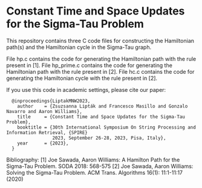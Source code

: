 # Constant Time and Space Updates for the Sigma-Tau Problem

This repository contains three C code files for constructing the Hamiltonian path(s) and the Hamiltonian cycle in the Sigma-Tau graph.

File hp.c contains the code for generating the Hamiltonian path with the rule present in [1].
File hp_prime.c contains the code for generating the Hamiltonian path with the rule present in [2].
File hc.c contains the code for generating the Hamiltonian cycle with the rule present in [2].

If you use this code in academic settings, please cite our paper:
```
  @inproceedings{LiptakMNW2023,
    author    = {Zsuzsanna Lipták and Francesco Masillo and Gonzalo Navarro and Aaron Williams},
    title     = {Constant Time and Space Updates for the Sigma-Tau Problem},
    booktitle = {30th International Symposium On String Processing and Information Retrieval, {SPIRE}
                 2023, September 26-28, 2023, Pisa, Italy},
    year      = {2023},
  }
```

Bibliography:
[1] Joe Sawada, Aaron Williams: A Hamilton Path for the Sigma-Tau Problem. SODA 2018: 568-575
[2] Joe Sawada, Aaron Williams: Solving the Sigma-Tau Problem. ACM Trans. Algorithms 16(1): 11:1-11:17 (2020)
